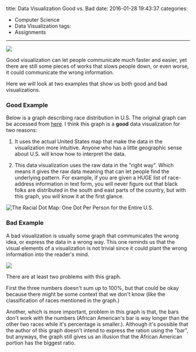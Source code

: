 title: Data Visualization Good vs. Bad
date: 2016-01-28 19:43:37
categories:
- Computer Science
- Data Visualization
tags:
- Assignments
---
![](/blog/images/data-vis-gb-header.jpg)

Good visualization can let people communicate much faster and easier, yet there are still some pieces of works that slows people down, or even worse, it could communicate the wrong information.

Here we will look at two examples that show us both good and bad visualizations.

### Good Example
Below is a graph describing race distribution in U.S. The original graph can be accessed from [here](http://demographics.coopercenter.org/DotMap/).
I think this graph is a **good** data visualization for two reasons:

1. It uses the actual United States map that make the data in the visualization more intuitive. Anyone who has a little geographic sense about U.S. will know how to interpret the data.

2. This data visualization uses the raw data in the "right way". Which means it gives the raw data meaning that can let people find the underlying pattern. For example, if you are given a HUGE list of race-address information in text form, you will never figure out that black folks are distributed in the south and east parts of the country, but with this graph, you will know it at the first glance.

![The Racial Dot Map: One Dot Per Person for the Entire U.S.](/blog/images/census_dot_map.png)

### Bad Example
A bad visualization is usually some graph that communicates the wrong idea, or express the data in a wrong way. This one reminds us that the visual elements of a visualization is not trivial since it could plant the wrong information into the reader's mind.

![](/blog/images/wtf_data_viz.jpg)

There are at least two problems with this graph.

First the three numbers doesn't sum up to 100%, but that could be okay because there might be some context that we don't know (like the classification of races mentioned in the graph.)

Another, which is more important, problem in this graph is that, the bars don't work with the numbers (African American's bar is way longer than the other two races while it's percentage is smaller.). Although it's possible that the author of this graph doesn't intend to express the ration using the "bar", but anyways, the graph still gives us an illusion that the African American portion has the biggest ratio.
